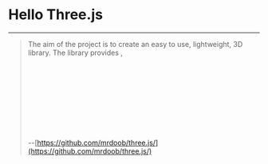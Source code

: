 # Hello Three.js
----
> The aim of the project is to create an easy to use, lightweight, 3D library. The library provides <canvas>, <svg>, CSS3D and WebGL renderers.
>
> --[https://github.com/mrdoob/three.js/](https://github.com/mrdoob/three.js/)

<canvas/>
